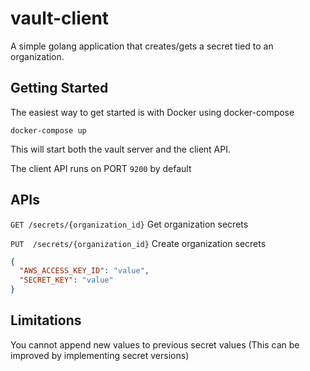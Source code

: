 # vault-client

A simple golang application that creates/gets a secret tied to an organization.

## Getting Started
The easiest way to get started is with Docker using docker-compose

```shell
docker-compose up
```
This will start both the vault server and the client API.

The client API runs on PORT `9200` by default

## APIs

`GET /secrets/{organization_id}`
Get organization secrets

`PUT  /secrets/{organization_id}`
Create organization secrets
```json
{
  "AWS_ACCESS_KEY_ID": "value",
  "SECRET_KEY": "value"
}
```


## Limitations
You cannot append new values to previous secret values (This can be improved by implementing secret versions)
